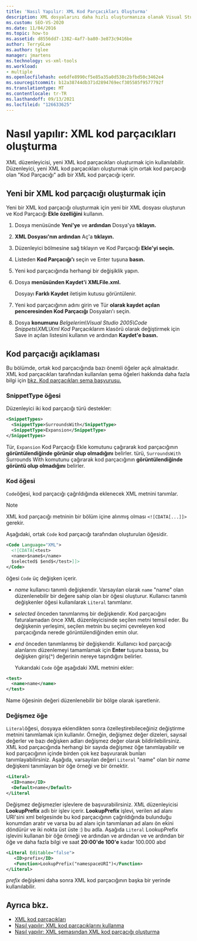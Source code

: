 ```yaml
---
title: 'Nasıl Yapılır: XML Kod Parçacıkları Oluşturma'
description: XML dosyalarını daha hızlı oluşturmanıza olanak Visual Studio XML kod parçacıkları oluşturmak için xml düzenleyicisini nasıl kullanabileceğinizi öğrenin.
ms.custom: SEO-VS-2020
ms.date: 11/04/2016
ms.topic: how-to
ms.assetid: d8556dd7-1382-4af7-ba80-3e873c9416be
author: TerryGLee
ms.author: tglee
manager: jmartens
ms.technology: vs-xml-tools
ms.workload:
- multiple
ms.openlocfilehash: ee6dfe8990cf5e85a35a0d538c2bfbd50c3462e4
ms.sourcegitcommit: b12a38744db371d2894769ecf305585f9577792f
ms.translationtype: MT
ms.contentlocale: tr-TR
ms.lasthandoff: 09/13/2021
ms.locfileid: "126633625"
---
```

# <a name="how-to-create-xml-snippets"></a>Nasıl yapılır: XML kod parçacıkları oluşturma

XML düzenleyicisi, yeni XML kod parçacıkları oluşturmak için kullanılabilir. Düzenleyici, yeni XML kod parçacıkları oluşturmak için ortak kod parçacığı olan "Kod Parçacığı" adlı bir XML kod parçacığı içerir.

## <a name="to-create-a-new-xml-snippet"></a>Yeni bir XML kod parçacığı oluşturmak için

Yeni bir XML kod parçacığı oluşturmak için yeni bir XML dosyası oluşturun ve Kod Parçacığı **Ekle özelliğini** kullanın.

1. Dosya menüsünde **Yeni'ye** ve **ardından** Dosya'ya **tıklayın.**

2. **XML Dosyası'nın ardından** Aç'a **tıklayın.**

3. Düzenleyici bölmesine sağ tıklayın ve Kod Parçacığı **Ekle'yi seçin.**

4. Listeden **Kod Parçacığı'ı** seçin ve Enter tuşuna **basın.**

5. Yeni kod parçacığında herhangi bir değişiklik yapın.

6. Dosya **menüsünden Kaydet'i** **XMLFile.xml.**

     Dosyayı **Farklı Kaydet** iletişim kutusu görüntülenir.

7. Yeni kod parçacığının adını girin ve Tür **olarak kaydet açılan** **penceresinden Kod Parçacığı** Dosyaları'ı seçin.

8. Dosya **konumunu** *Belgelerim\Visual Studio 2005\Code Snippets\XML\Xml Kod* Parçacıklarım klasörü olarak değiştirmek için Save in açılan listesini kullanın ve ardından **Kaydet'e basın.**

## <a name="snippet-description"></a>Kod parçacığı açıklaması

Bu bölümde, ortak kod parçacığında bazı önemli öğeler açık almaktadır. XML kod parçacıkları tarafından kullanılan şema öğeleri hakkında daha fazla bilgi için [bkz. Kod parçacıkları şema başvurusu.](../ide/code-snippets-schema-reference.md)

### <a name="snippettype-element"></a>SnippetType öğesi

Düzenleyici iki kod parçacığı türü destekler:

```xml
<SnippetTypes>
  <SnippetType>SurroundsWith</SnippetType>
  <SnippetType>Expansion</SnippetType>
</SnippetTypes>
```

Tür, `Expansion` Kod Parçacığı Ekle komutunu çağırarak kod parçacığının **görüntülendiğinde görünür olup olmadığını** belirler. türü, `SurroundsWith` Surrounds With komutunu çağırarak kod parçacığının **görüntülendiğinde görüntü olup olmadığını** belirler.

### <a name="code-element"></a>Kod öğesi

`Code`öğesi, kod parçacığı çağrıldığında eklenecek XML metnini tanımlar.

> [!NOTE]
> XML kod parçacığı metninin bir bölüm içine alınmış olması `<![CDATA[...]]>` gerekir.

Aşağıdaki, ortak `Code` kod parçacığı tarafından oluşturulan öğesidir.

```xml
<Code Language="XML">
  <![CDATA[<test>
  <name>$name$</name>
  $selected$ $end$</test>]]>
</Code>
```

öğesi `Code` üç değişken içerir.

- $name$ kullanıcı tanımlı değişkendir. Varsayılan olarak `name` "name" olan düzenlenebilir bir değere sahip olan bir öğesi oluşturur. Kullanıcı tanımlı değişkenler öğesi kullanılarak `Literal` tanımlanır.

- $selected$ önceden tanımlanmış bir değişkendir. Kod parçacığını faturalamadan önce XML düzenleyicisinde seçilen metni temsil eder. Bu değişkenin yerleşimi, seçilen metnin bu seçimi çevreleyen kod parçacığında nerede görüntülendiğinden emin olur.

- $end$ önceden tanımlanmış bir değişkendir. Kullanıcı kod parçacığı alanlarını düzenlemeyi tamamlamak için **Enter** tuşuna bassa, bu değişken giriş(^) değerinin nereye taşındığını belirler.

  Yukarıdaki `Code` öğe aşağıdaki XML metnini ekler:

```xml
<test>
  <name>name</name>
</test>
```

Name öğesinin değeri düzenlenebilir bir bölge olarak işaretlenir.

### <a name="literal-element"></a>Değişmez öğe

`Literal`öğesi, dosyaya eklendikten sonra özelleştirebileceğiniz değiştirme metnini tanımlamak için kullanılır. Örneğin, değişmez değer dizeleri, sayısal değerler ve bazı değişken adları değişmez değer olarak bildirilebilirsiniz. XML kod parçacığında herhangi bir sayıda değişmez öğe tanımlayabilir ve kod parçacığının içinde birden çok kez başvurarak bunları tanımlayabilirsiniz. Aşağıda, varsayılan değeri `Literal` "name" olan bir $name$ değişkeni tanımlayan bir öğe örneği ve bir örnektir.

```xml
<Literal>
  <ID>name</ID>
  <Default>name</Default>
</Literal
```

Değişmez değişmezler işlevlere de başvurabilirsiniz. XML düzenleyicisi **LookupPrefix** adlı bir işlev içerir. **LookupPrefix** işlevi, verilen ad alanı URI'sini xml belgesinde bu kod parçacığının çağrıldığında bulunduğu konumdan aratır ve varsa bu ad alanı için tanımlanan ad alanı ön ekini döndürür ve iki nokta üst üste :) bu adla. Aşağıda `Literal` LookupPrefix işlevini kullanan bir öğe örneği ve ardından ve ardından ve ve ardından bir öğe ve daha fazla bilgi ve saat **20:00'de 100'e** kadar 100.000 abd

```xml
<Literal Editable="false">
   <ID>prefix</ID>
   <Function>LookupPrefix("namespaceURI")</Function>
</Literal>
```

$prefix$ değişkeni daha sonra XML kod parçacığının başka bir yerinde kullanılabilir.

## <a name="see-also"></a>Ayrıca bkz.

- [XML kod parçacıkları](../xml-tools/xml-snippets.md)
- [Nasıl yapılır: XML kod parçacıklarını kullanma](../xml-tools/how-to-use-xml-snippets.md)
- [Nasıl yapılır: XML şemasından XML kod parçacığı oluşturma](../xml-tools/how-to-generate-an-xml-snippet-from-an-xml-schema.md)
